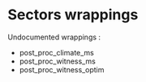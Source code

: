 # Sectors wrappings

Undocumented wrappings :
* post_proc_climate_ms
* post_proc_witness_ms
* post_proc_witness_optim
